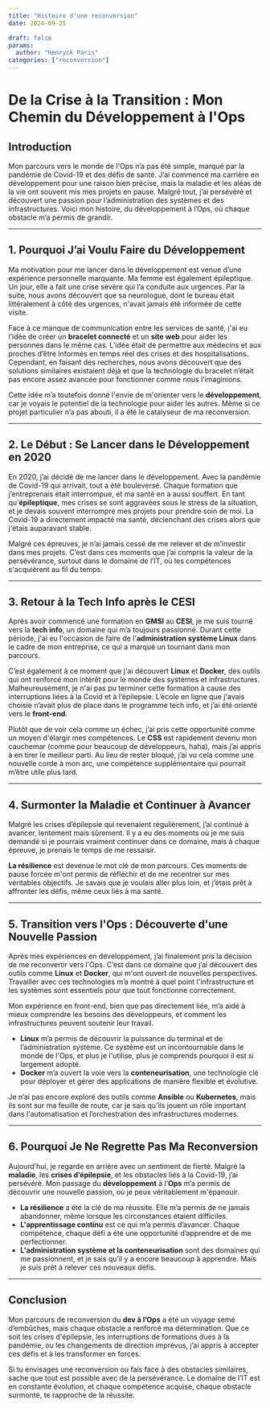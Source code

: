 ```yaml
---
title: "Histoire d'une reconversion"
date: 2024-09-25

draft: false
params:
  author: "Henryck Paris"
categories: ["reconversion"]
---
```


# De la Crise à la Transition : Mon Chemin du Développement à l'Ops

## Introduction

Mon parcours vers le monde de l'Ops n’a pas été simple, marqué par la pandémie de Covid-19 et des défis de santé. J’ai commencé ma carrière en développement pour une raison bien précise, mais la maladie et les aléas de la vie ont souvent mis mes projets en pause. Malgré tout, j’ai persévéré et découvert une passion pour l’administration des systèmes et des infrastructures. Voici mon histoire, du développement à l’Ops, où chaque obstacle m’a permis de grandir.

---

## 1. Pourquoi J’ai Voulu Faire du Développement

Ma motivation pour me lancer dans le développement est venue d’une expérience personnelle marquante. Ma femme est également épileptique. Un jour, elle a fait une crise sévère qui l’a conduite aux urgences. Par la suite, nous avons découvert que sa neurologue, dont le bureau était littéralement à côté des urgences, n'avait jamais été informée de cette visite.

Face à ce manque de communication entre les services de santé, j'ai eu l’idée de créer un **bracelet connecté** et un **site web** pour aider les personnes dans le même cas. L’idée était de permettre aux médecins et aux proches d’être informés en temps réel des crises et des hospitalisations. Cependant, en faisant des recherches, nous avons découvert que des solutions similaires existaient déjà et que la technologie du bracelet n’était pas encore assez avancée pour fonctionner comme nous l’imaginions.

Cette idée m’a toutefois donné l'envie de m'orienter vers le **développement**, car je voyais le potentiel de la technologie pour aider les autres. Même si ce projet particulier n’a pas abouti, il a été le catalyseur de ma reconversion.

---

## 2. Le Début : Se Lancer dans le Développement en 2020

En 2020, j’ai décidé de me lancer dans le développement. Avec la pandémie de Covid-19 qui arrivait, tout a été bouleversé. Chaque formation que j’entreprenais était interrompue, et ma santé en a aussi souffert. En tant qu’**épileptique**, mes crises se sont aggravées sous le stress de la situation, et je devais souvent interrompre mes projets pour prendre soin de moi. La Covid-19 a directement impacté ma santé, déclenchant des crises alors que j'étais auparavant stable.

Malgré ces épreuves, je n’ai jamais cessé de me relever et de m’investir dans mes projets. C’est dans ces moments que j’ai compris la valeur de la persévérance, surtout dans le domaine de l’IT, où les compétences s'acquièrent au fil du temps.

---

## 3. Retour à la Tech Info après le CESI

Après avoir commencé une formation en **GMSI** au **CESI**, je me suis tourné vers la **tech info**, un domaine qui m’a toujours passionné. Durant cette période, j'ai eu l'occasion de faire de l'**administration système Linux** dans le cadre de mon entreprise, ce qui a marqué un tournant dans mon parcours.

C’est également à ce moment que j'ai découvert **Linux** et **Docker**, des outils qui ont renforcé mon intérêt pour le monde des systèmes et infrastructures. Malheureusement, je n'ai pas pu terminer cette formation à cause des interruptions liées à la Covid et à l’épilepsie. L’école en ligne que j'avais choisie n’avait plus de place dans le programme tech info, et j’ai été orienté vers le **front-end**.

Plutôt que de voir cela comme un échec, j’ai pris cette opportunité comme un moyen d'élargir mes compétences. Le **CSS** est rapidement devenu mon cauchemar (comme pour beaucoup de développeurs, haha), mais j’ai appris à en tirer le meilleur parti. Au lieu de rester bloqué, j’ai vu cela comme une nouvelle corde à mon arc, une compétence supplémentaire qui pourrait m’être utile plus tard.

---

## 4. Surmonter la Maladie et Continuer à Avancer

Malgré les crises d’épilepsie qui revenaient régulièrement, j’ai continué à avancer, lentement mais sûrement. Il y a eu des moments où je me suis demandé si je pourrais vraiment continuer dans ce domaine, mais à chaque épreuve, je prenais le temps de me ressaisir.

**La résilience** est devenue le mot clé de mon parcours. Ces moments de pause forcée m'ont permis de réfléchir et de me recentrer sur mes véritables objectifs. Je savais que je voulais aller plus loin, et j’étais prêt à affronter les défis, même ceux liés à ma santé.

---

## 5. Transition vers l'Ops : Découverte d'une Nouvelle Passion

Après mes expériences en développement, j’ai finalement pris la décision de me reconvertir vers l'Ops. C’est dans ce domaine que j’ai découvert des outils comme **Linux** et **Docker**, qui m'ont ouvert de nouvelles perspectives. Travailler avec ces technologies m’a montré à quel point l'infrastructure et les systèmes sont essentiels pour que tout fonctionne correctement.

Mon expérience en front-end, bien que pas directement liée, m’a aidé à mieux comprendre les besoins des développeurs, et comment les infrastructures peuvent soutenir leur travail.

- **Linux** m’a permis de découvrir la puissance du terminal et de l’administration système. Ce système est un incontournable dans le monde de l'Ops, et plus je l'utilise, plus je comprends pourquoi il est si largement adopté.
- **Docker** m’a ouvert la voie vers la **conteneurisation**, une technologie clé pour déployer et gérer des applications de manière flexible et évolutive.

Je n’ai pas encore exploré des outils comme **Ansible** ou **Kubernetes**, mais ils sont sur ma feuille de route, car je sais qu’ils jouent un rôle important dans l'automatisation et l’orchestration des infrastructures modernes.

---

## 6. Pourquoi Je Ne Regrette Pas Ma Reconversion

Aujourd’hui, je regarde en arrière avec un sentiment de fierté. Malgré la **maladie**, les **crises d’épilepsie**, et les obstacles liés à la Covid-19, j’ai persévéré. Mon passage du **développement** à l’**Ops** m’a permis de découvrir une nouvelle passion, où je peux véritablement m'épanouir.

- **La résilience** a été la clé de ma réussite. Elle m’a permis de ne jamais abandonner, même lorsque les circonstances étaient difficiles.
- **L'apprentissage continu** est ce qui m’a permis d’avancer. Chaque compétence, chaque défi a été une opportunité d’apprendre et de me perfectionner.
- **L'administration système et la conteneurisation** sont des domaines qui me passionnent, et je sais qu’il y a encore beaucoup à apprendre. Mais je suis prêt à relever ces nouveaux défis.

---

## Conclusion

Mon parcours de reconversion du **dev à l’Ops** a été un voyage semé d’embûches, mais chaque obstacle a renforcé ma détermination. Que ce soit les crises d'épilepsie, les interruptions de formations dues à la pandémie, ou les changements de direction imprévus, j’ai appris à accepter ces défis et à les transformer en forces.

Si tu envisages une reconversion ou fais face à des obstacles similaires, sache que tout est possible avec de la persévérance. Le domaine de l’IT est en constante évolution, et chaque compétence acquise, chaque obstacle surmonté, te rapproche de la réussite.
